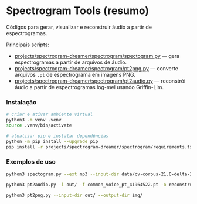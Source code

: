 # Spectrogram Tools (resumo)

Códigos para gerar, visualizar e reconstruir áudio a partir de espectrogramas.

Principais scripts:
- [projects/spectrogram-dreamer/spectrogram/spectogram.py](projects/spectrogram-dreamer/spectrogram/spectogram.py) — gera espectrogramas a partir de arquivos de áudio.
- [projects/spectrogram-dreamer/spectrogram/pt2png.py](projects/spectrogram-dreamer/spectrogram/pt2png.py) — converte arquivos `.pt` de espectrograma em imagens PNG.
- [projects/spectrogram-dreamer/spectrogram/pt2audio.py](projects/spectrogram-dreamer/spectrogram/pt2audio.py) — reconstrói áudio a partir de espectrogramas log-mel usando Griffin-Lim.

### Instalação
```bash
# criar e ativar ambiente virtual
python3 -m venv .venv
source .venv/bin/activate

# atualizar pip e instalar dependências
python -m pip install --upgrade pip
pip install -r projects/spectrogram-dreamer/spectrogram/requirements.txt
```

### Exemplos de uso

```bash
python3 spectogram.py --ext mp3 --input-dir data/cv-corpus-21.0-delta-2025-03-14/pt/clips --output-dir out/

python3 pt2audio.py -i out/ -f common_voice_pt_41964522.pt -o reconstruido/ --gl-iters 64

python3 pt2png.py --input-dir out/ --output-dir img/
```
